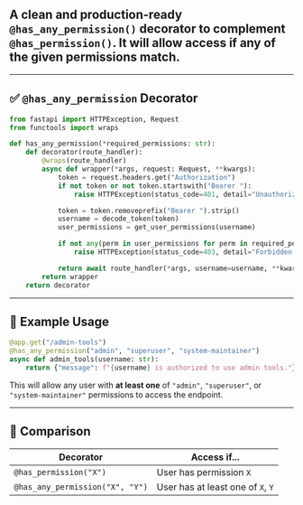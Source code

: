 ## A clean and production-ready `@has_any_permission()` decorator to complement `@has_permission()`. It will allow access if **any** of the given permissions match.

---

## ✅ `@has_any_permission` Decorator

```python
from fastapi import HTTPException, Request
from functools import wraps

def has_any_permission(*required_permissions: str):
    def decorator(route_handler):
        @wraps(route_handler)
        async def wrapper(*args, request: Request, **kwargs):
            token = request.headers.get("Authorization")
            if not token or not token.startswith("Bearer "):
                raise HTTPException(status_code=401, detail="Unauthorized")

            token = token.removeprefix("Bearer ").strip()
            username = decode_token(token)
            user_permissions = get_user_permissions(username)

            if not any(perm in user_permissions for perm in required_permissions):
                raise HTTPException(status_code=403, detail="Forbidden: Insufficient permissions")

            return await route_handler(*args, username=username, **kwargs)
        return wrapper
    return decorator
```

---

## 🧪 Example Usage

```python
@app.get("/admin-tools")
@has_any_permission("admin", "superuser", "system-maintainer")
async def admin_tools(username: str):
    return {"message": f"{username} is authorized to use admin tools."}
```

This will allow any user with **at least one** of `"admin"`, `"superuser"`, or `"system-maintainer"` permissions to access the endpoint.

---

## 📎 Comparison

| Decorator                       | Access if...                      |
| ------------------------------- | --------------------------------- |
| `@has_permission("X")`          | User has permission `X`           |
| `@has_any_permission("X", "Y")` | User has at least one of `X`, `Y` |

